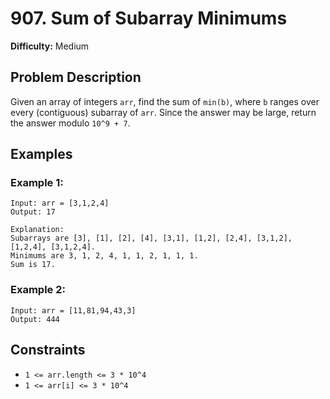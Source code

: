 # 907. Sum of Subarray Minimums

**Difficulty:** Medium

## Problem Description

Given an array of integers `arr`, find the sum of `min(b)`, where `b` ranges over every (contiguous) subarray of `arr`. Since the answer may be large, return the answer modulo `10^9 + 7`.

## Examples

### Example 1:
```
Input: arr = [3,1,2,4]
Output: 17

Explanation: 
Subarrays are [3], [1], [2], [4], [3,1], [1,2], [2,4], [3,1,2], [1,2,4], [3,1,2,4]. 
Minimums are 3, 1, 2, 4, 1, 1, 2, 1, 1, 1.
Sum is 17.
```

### Example 2:
```
Input: arr = [11,81,94,43,3]
Output: 444
```

## Constraints

* `1 <= arr.length <= 3 * 10^4`
* `1 <= arr[i] <= 3 * 10^4`
